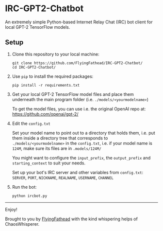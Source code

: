 # IRC-GPT2-Chatbot
An extremely simple Python-based Internet Relay Chat (IRC) bot client for local GPT-2 TensorFlow models.

## Setup

1. Clone this repository to your local machine:
    ```
    git clone https://github.com/FlyingFathead/IRC-GPT2-Chatbot/
    cd IRC-GPT2-Chatbot/
    ```

4. Use `pip` to install the required packages:
    ```
    pip install -r requirements.txt
    ```

5. Get your local GPT-2 TensorFlow model files and place them underneath the main program folder (i.e. `./models/<yourmodelname>`)

    To get the model files, you can use i.e. the original OpenAI repo at: https://github.com/openai/gpt-2/

7. Edit the `config.txt`

    Set your model name to point out to a directory that holds them, i.e. put them inside a directory tree that corresponds to `./models/<yourmodelname>` in the `config.txt`, i.e. if your model name is `124M`, make sure its files are in `.models/124M/`

    You might want to configure the `input_prefix`, the `output_prefix` and `starting_context` to suit your needs.
    
    Set up your bot's IRC server and other variables from `config.txt`: `SERVER`, `PORT`, `NICKNAME`, `REALNAME`, `USERNAME`, `CHANNEL`

8. Run the bot:
    ```
    python ircbot.py
    ```

---

Enjoy!

Brought to you by [FlyingFathead](https://github.com/FlyingFathead/) with the kind whispering helps of ChaosWhisperer.
